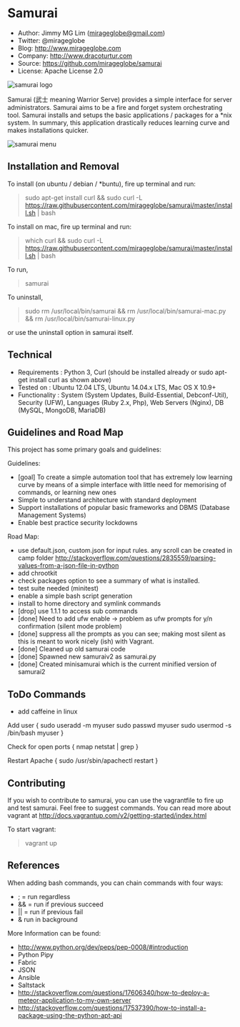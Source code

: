 Samurai
================================================

- Author: Jimmy MG Lim (mirageglobe@gmail.com)
- Twitter: @mirageglobe
- Blog: http://www.mirageglobe.com
- Company: http://www.dracoturtur.com
- Source: https://github.com/mirageglobe/samurai
- License: Apache License 2.0


![samurai logo](https://raw.githubusercontent.com/mirageglobe/samurai/master/samurailogo.png)


Samurai (武士 meaning Warrior Serve) provides a simple interface for server administrators. Samurai aims to be a fire and forget system orchestrating tool. Samurai installs and setups the basic applications / packages for a *nix system. In summary, this application drastically reduces learning curve and makes installations quicker.

![samurai menu](https://raw.githubusercontent.com/mirageglobe/samurai/master/samurai.png)


Installation and Removal
-----------------------------

To install (on ubuntu / debian / *buntu), fire up terminal and run:

> sudo apt-get install curl && sudo curl -L https://raw.githubusercontent.com/mirageglobe/samurai/master/install.sh | bash

To install on mac, fire up terminal and run:

> which curl && sudo curl -L https://raw.githubusercontent.com/mirageglobe/samurai/master/install.sh | bash

To run,

> samurai

To uninstall,

> sudo rm /usr/local/bin/samurai && rm /usr/local/bin/samurai-mac.py && rm /usr/local/bin/samurai-linux.py

or use the uninstall option in samurai itself.


Technical
-----------------------------

- Requirements : Python 3, Curl (should be installed already or sudo apt-get install curl as shown above)
- Tested on : Ubuntu 12.04 LTS, Ubuntu 14.04.x LTS, Mac OS X 10.9+
- Functionality : System (System Updates, Build-Essential, Debconf-Util), Security (UFW), Languages (Ruby 2.x, Php), Web Servers (Nginx), DB (MySQL, MongoDB, MariaDB)


Guidelines and Road Map
-----------------------------

This project has some primary goals and guidelines:

Guidelines:

- [goal] To create a simple automation tool that has extremely low learning curve by means of a simple interface with little need for memorising of commands, or learning new ones
- Simple to understand architecture with standard deployment
- Support installations of popular basic frameworks and DBMS (Database Management Systems)
- Enable best practice security lockdowns

Road Map:

- use default.json, custom.json for input rules. any scroll can be created in camp folder http://stackoverflow.com/questions/2835559/parsing-values-from-a-json-file-in-python
- add chrootkit
- check packages option to see a summary of what is installed.
- test suite needed (minitest)
- enable a simple bash script generation
- install to home directory and symlink commands
- [drop] use 1.1.1 to access sub commands
- [done] Need to add ufw enable -> problem as ufw prompts for y/n confirmation (silent mode problem)
- [done] suppress all the prompts as you can see; making most silent as this is meant to work nicely (ish) with Vagrant.
- [done] Cleaned up old samurai code
- [done] Spawned new samuraiv2 as samurai.py
- [done] Created minisamurai which is the current minified version of samurai2


ToDo Commands
-----------------------------
- add caffeine in linux

Add user {
  sudo useradd -m myuser
  sudo passwd myuser
  sudo usermod -s /bin/bash myuser
}

Check for open ports {
  nmap
  netstat | grep
}

Restart Apache {
  sudo /usr/sbin/apachectl restart
}


Contributing
-----------------------------
If you wish to contribute to samurai, you can use the vagrantfile to fire up and test samurai. Feel free to suggest commands. You can read more about vagrant at http://docs.vagrantup.com/v2/getting-started/index.html

To start vagrant:

> vagrant up


References
-----------------------------
When adding bash commands, you can chain commands with four ways:

- ; = run regardless
- && = run if previous succeed
- || = run if previous fail
- & run in background

More Information can be found:

- http://www.python.org/dev/peps/pep-0008/#introduction
- Python Pipy
- Fabric
- JSON
- Ansible
- Saltstack
- http://stackoverflow.com/questions/17606340/how-to-deploy-a-meteor-application-to-my-own-server
- http://stackoverflow.com/questions/17537390/how-to-install-a-package-using-the-python-apt-api
